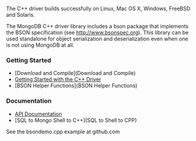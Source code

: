The C++ driver builds successfully on Linux, Mac OS X, Windows, FreeBSD and Solaris.

The MongoDB C++ driver library includes a bson package that implements the BSON specification (see http://www.bsonspec.org). This library can be used standalone for object serialization and deserialization even when one is not using MongoDB at all.

### Getting Started
 - [Download and Compile](Download and Compile)
 - [Getting Started with the C++ Driver](Tutorial)
 - [BSON Helper Functions](BSON Helper Functions)

### Documentation
 - [API Documentation](http://api.mongodb.org/cxx/)
 - [SQL to Mongo Shell to C++](SQL to Shell to CPP)

See the bsondemo.cpp example at github.com